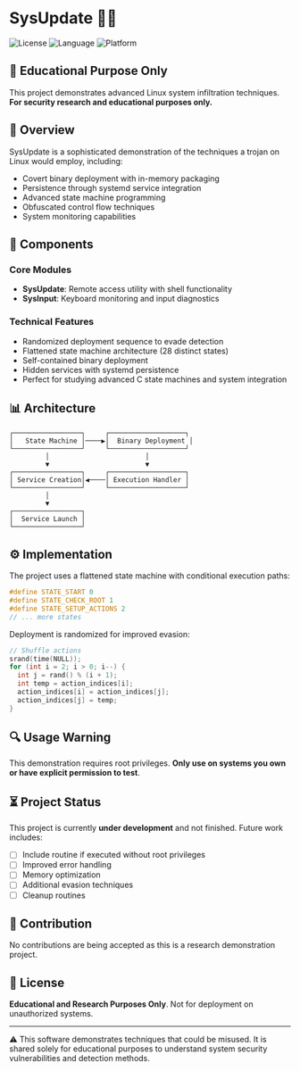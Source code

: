 # SysUpdate 🕵️‍♂️

![License](https://img.shields.io/badge/License-Educational%20Only-red)
![Language](https://img.shields.io/badge/Language-C-blue)
![Platform](https://img.shields.io/badge/Platform-Linux-green)


## 🚨 Educational Purpose Only
This project demonstrates advanced Linux system infiltration techniques. **For security research and educational purposes only.**

## 🧩 Overview

SysUpdate is a sophisticated demonstration of the techniques a trojan on Linux would employ, including:

- Covert binary deployment with in-memory packaging
- Persistence through systemd service integration
- Advanced state machine programming
- Obfuscated control flow techniques
- System monitoring capabilities

## 🔧 Components

### Core Modules
- **SysUpdate**: Remote access utility with shell functionality
- **SysInput**: Keyboard monitoring and input diagnostics

### Technical Features
- Randomized deployment sequence to evade detection
- Flattened state machine architecture (28 distinct states)
- Self-contained binary deployment
- Hidden services with systemd persistence
- Perfect for studying advanced C state machines and system integration

## 📊 Architecture

```
┌─────────────────┐     ┌───────────────────┐
│   State Machine │────▶│  Binary Deployment │
└─────────────────┘     └───────────────────┘
         │                        │
         ▼                        ▼
┌─────────────────┐     ┌───────────────────┐
│ Service Creation│◀────│ Execution Handler │
└─────────────────┘     └───────────────────┘
         │
         ▼
┌─────────────────┐
│  Service Launch │
└─────────────────┘
```

## ⚙️ Implementation

The project uses a flattened state machine with conditional execution paths:

```c
#define STATE_START 0
#define STATE_CHECK_ROOT 1
#define STATE_SETUP_ACTIONS 2
// ... more states
```

Deployment is randomized for improved evasion:
```c
// Shuffle actions
srand(time(NULL));
for (int i = 2; i > 0; i--) {
  int j = rand() % (i + 1);
  int temp = action_indices[i];
  action_indices[i] = action_indices[j];
  action_indices[j] = temp;
}
```

## 🔍 Usage Warning

This demonstration requires root privileges. **Only use on systems you own or have explicit permission to test**.

## ⏳ Project Status

This project is currently **under development** and not finished. Future work includes:

- [ ] Include routine if executed without root privileges
- [ ] Improved error handling
- [ ] Memory optimization
- [ ] Additional evasion techniques
- [ ] Cleanup routines

## 🤝 Contribution

No contributions are being accepted as this is a research demonstration project.

## 📝 License

**Educational and Research Purposes Only**. Not for deployment on unauthorized systems.

---

⚠️ This software demonstrates techniques that could be misused. It is shared solely for educational purposes to understand system security vulnerabilities and detection methods.
